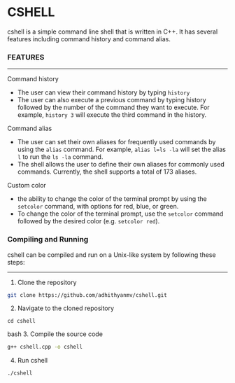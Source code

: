 # **CSHELL**

<p>cshell is a simple command line shell that is written in C++. It has several features including command history and command alias.</p>

### **FEATURES**

---

Command history

- The user can view their command history by typing `history`
- The user can also execute a previous command by typing history followed by the number of the command they want to execute. For example, `history 3` will execute the third command in the history.

Command alias

- The user can set their own aliases for frequently used commands by using the `alias` command. For example, `alias l=ls -la` will set the alias `l` to run the `ls -la` command.
- The shell allows the user to define their own aliases for commonly used commands. Currently, the shell supports a total of 173 aliases.

Custom color

- the ability to change the color of the terminal prompt by using the `setcolor` command, with options for red, blue, or green.
- To change the color of the terminal prompt, use the `setcolor` command followed by the desired color (e.g. `setcolor red`).

### **Compiling and Running**

<p>cshell can be compiled and run on a Unix-like system by following these steps:</p>

---

1. Clone the repository

```bash
git clone https://github.com/adhithyanmv/cshell.git
```

2. Navigate to the cloned repository

```
cd cshell
```

bash 3. Compile the source code

```bash
g++ cshell.cpp -o cshell
```

4. Run cshell

```bash
./cshell
```
